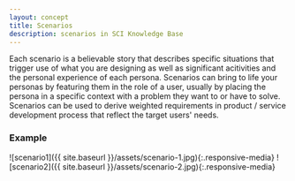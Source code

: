 ```yaml
---
layout: concept
title: Scenarios
description: scenarios in SCI Knowledge Base
---
```

Each scenario is a believable story that describes specific situations that trigger use of what you are designing as well as significant acitivities and the personal experience of each persona. Scenarios can bring to life your personas by featuring them in the role of a user, usually by placing the persona in a specific context with a problem they want to or have to solve. Scenarios can be used to derive weighted requirements in product / service development process that reflect the target users' needs.

### Example
![scenario1]({{ site.baseurl }}/assets/scenario-1.jpg){:.responsive-media}
![scenario2]({{ site.baseurl }}/assets/scenario-2.jpg){:.responsive-media}